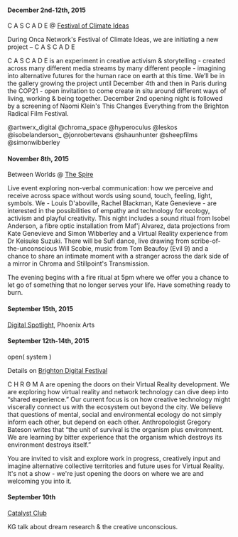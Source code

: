 <h4> December 2nd-12th, 2015 
</h4>
 
C A S C A D E @  [Festival of Climate Ideas](http://onca.org.uk/upcoming-events/)
 
During Onca Network's Festival of Climate Ideas, we are initiating a new project – C A S C A D E

C A S C A D E is an experiment in creative activism & storytelling - created across many different media streams by many different people - imagining into alternative futures for the human race on earth at this time. We’ll be in the gallery growing the project until December 4th and then in Paris during the COP21 - open invitation to come create in situ around different ways of living, working & being together. December 2nd opening night is followed by a screening of Naomi Klein's This Changes Everything from the Brighton Radical Film Festival.

@artwerx_digital @chroma_space @hyperoculus @leskos @isobelanderson_ @jonrobertevans @shaunhunter @sheepfilms @simonwibberley

<h4>
November 8th, 2015
</h4>

Between Worlds @ [The Spire](http://thespirearts.org/)

Live event exploring non-verbal communication: how we perceive and receive across space without words using sound, touch, feeling, light, symbols. We - Louis D'aboville, Rachel Blackman, Kate Genevieve - are interested in the possibilities of empathy and technology for ecology, activism and playful creativity. This night includes a sound ritual from Isobel Anderson, a fibre optic installation from Maf'j Alvarez, data projections from Kate Genevieve and Simon Wibberley and a Virtual Reality experience from Dr Keisuke Suzuki. There will be Sufi dance, live drawing from scribe-of-the-unconscious Will Scobie, music from Tom Beaufoy (Evil 9) and a chance to share an intimate moment with a stranger across the dark side of a mirror in Chroma and Stillpoint's Transmission. 

The evening begins with a fire ritual at 5pm where we offer you a chance to let go of something that no longer serves your life. Have something ready to burn.

<h4>
September 15th, 2015
</h4>

[Digital Spotlight](http://brightondigitalfestival.co.uk/event/phoenix-brighton-presents-digital-spotlight/), Phoenix Arts

<h4>
September 12th-14th, 2015 
</h4>

open( system )

Details on [Brighton Digital Festival](http://brightondigitalfestival.co.uk/event/open-system/)

C H R Θ M A are opening the doors on their Virtual Reality development. We are exploring how virtual reality and network technology can dive deep into “shared experience.” Our current focus is on how creative technology might viscerally connect us with the ecosystem out beyond the city. We believe that questions of mental, social and environmental ecology do not simply inform each other, but depend on each other. Anthropologist Gregory Bateson writes that “the unit of survival is the organism plus environment. We are learning by bitter experience that the organism which destroys its environment destroys itself.”

You are invited to visit and explore work in progress, creatively input and imagine alternative collective territories and future uses for Virtual Reality. It's not a show - we're just opening the doors on where we are and welcoming you into it.

<h4> September 10th </h4>

[Catalyst Club](http://www.catalystclub.co.uk/)

KG talk about dream research & the creative unconscious.
